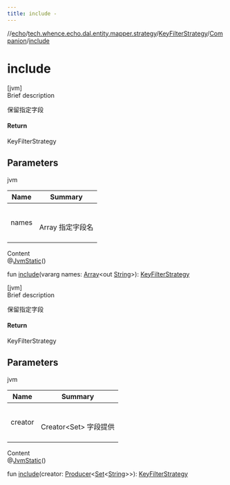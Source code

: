 ```yaml
---
title: include -
---
```

//[echo](../../../index.md)/[tech.whence.echo.dal.entity.mapper.strategy](../../index.md)/[KeyFilterStrategy](../index.md)/[Companion](index.md)/[include](include.md)



# include  
[jvm]  
Brief description  


保留指定字段



#### Return  


KeyFilterStrategy



## Parameters  
  
jvm  
  
|  Name|  Summary| 
|---|---|
| names| <br><br>Array<out String> 指定字段名<br><br>
  
  
Content  
@[JvmStatic](https://kotlinlang.org/api/latest/jvm/stdlib/kotlin.jvm/-jvm-static/index.html)()  
  
fun [include](include.md)(vararg names: [Array](https://kotlinlang.org/api/latest/jvm/stdlib/kotlin/-array/index.html)<out [String](https://kotlinlang.org/api/latest/jvm/stdlib/kotlin/-string/index.html)>): [KeyFilterStrategy](../index.md)  


[jvm]  
Brief description  


保留指定字段



#### Return  


KeyFilterStrategy



## Parameters  
  
jvm  
  
|  Name|  Summary| 
|---|---|
| creator| <br><br>Creator<Set<String>> 字段提供<br><br>
  
  
Content  
@[JvmStatic](https://kotlinlang.org/api/latest/jvm/stdlib/kotlin.jvm/-jvm-static/index.html)()  
  
fun [include](include.md)(creator: [Producer](../../../tech.whence.echo.function/-producer/index.md)<[Set](https://kotlinlang.org/api/latest/jvm/stdlib/kotlin.collections/-set/index.html)<[String](https://kotlinlang.org/api/latest/jvm/stdlib/kotlin/-string/index.html)>>): [KeyFilterStrategy](../index.md)  




